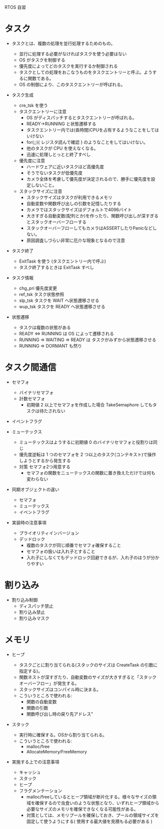 RTOS 自習

# タスク

* タスクとは、複数の処理を並行処理するためのもの。
  * 並行に処理する必要がなければタスクを使う必要はない
  * OS がタスクを制御する
  * 優先度によってどのタスクを実行するか制御される
  * タスクとしての処理をおこなうものをタスクエントリーと呼ぶ。ようするに関数である。
  * OS の制御により、このタスクエントリーが呼ばれる。

* タスク生成
  * cre_tsk を使う
  * タスクエントリーに注意
    * OS がディスパッチするとタスクエントリーが呼ばれる。
    * READY→RUNNING と状態遷移する
    * タスクエントリー内では(長時間)CPUを占有するようなことをしてはいけない
    * for(;;){ レジスタ読んで確認 } のようなことをしてはいけない。
    * 他のタスクが CPU を使えなくなる。
    * 迅速に処理しとっとと終了すべし
  * 優先度に注意
    * ハードウェアに近いタスクほど高優先度
    * そうでないタスクが低優先度
    * カメラ全体を考慮して優先度が決定されるので、勝手に優先度を設定しないこと。
  * スタックサイズに注意
    * スタックサイズはタスクが利用できるメモリ
    * 自動変数や関数呼び出しの引数を記憶したりする
    * カメラではスタックサイズはデフォルトで4096バイト
    * 大きすぎる自動変数(配列とか)を作ったり、関数呼び出しが深すぎるとスタックオーバーフローする
    * スタックオーバーフローしてもカメラはASSERTしたりPanicなどしない。
    * 原因調査しづらい非常に厄介な現象となるので注意

* タスク終了
  * ExitTask を使う (タスクエントリー内で呼ぶ)
  * タスク終了するときは ExitTask すべし

* タスク情報
  * chg_pri 優先度変更
  * ref_tsk タスク状態参照
  * slp_tsk タスクを WAIT へ状態遷移させる
  *  wup_tsk タスクを READY へ状態遷移させる

* 状態遷移
  * タスクは複数の状態がある
  * READY <=> RUNNING は OS によって遷移される
  * RUNNING => WAITING => READY は タスクがみずから状態遷移させる
  * RUNNING => DORMANT も然り

# タスク間通信

* セマフォ
  * バイナリセマフォ
  * 計数セマフォ
    * 初期値 2 以上でセマフォを作成した場合 TakeSemaphore してもタスクは待たされない

* イベントフラグ

* ミューテックス
  * ミューテックスはようするに初期値 0 のバイナリセマフォと役割りは同じ
  * 優先度逆転は 1 つのセマフォを 2 つ以上のタスク(コンテキスト)で操作しようとするから発生する
  * 対策 セマフォ2つ用意する
    * セマフォの関数をニューテックスの関数に置き換えただけでは何も変わらない

* 同期オブジェクトの違い
  * セマフォ
  * ミューテックス
  * イベントフラグ

* 実装時の注意事項
  * プライオリティインバージョン
  * デッドロック
    * 複数のタスクが同じ順番でセマフォ確保すること
    * セマフォの扱いは入れ子とすること
    * 入れ子にしなくてもデッドロック回避できるが、入れ子のほうが分かりやすい

# 割り込み

* 割り込み制御
  * ディスパッチ禁止
  * 割り込み禁止
  * 割り込みマスク

# メモリ

* ヒープ
  * タスクごとに割り当てられる(スタックのサイズは CreateTask の引数に指定する)。
  * 関数ネストが深すぎたり、自動変数のサイズが大きすぎると「スタックオーバーフロー」が発生する。
  * スタックサイズはコンパイル時に決まる。
  * こういうところで使われる:
    * 関数の自動変数
    * 関数の引数
    * 関数呼び出し時の戻り先アドレス"

* スタック
  * 実行時に確保する。OSから割り当てられる。
  * こういうところで使われる:
    *  malloc/free
    *  AllocateMemory/FreeMemory

* 実施する上での注意事項
  * キャッシュ
  * スタック
  * ヒープ
  * フラグメンテーション
    * malloc/freeしているとヒープ領域が断片化する。様々なサイズの領域を確保するので虫食いのような状態となり、いずれヒープ領域から必要なサイズのメモリを確保できなくなる可能性がある。
    * 対策としては、メモリプールを確保しておき、プールの領域サイズを固定して使うようにする( 使用する最大値を見積もる必要がある )
